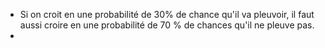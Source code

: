 - Si on croit en une probabilité de 30% de chance qu'il va pleuvoir, il faut aussi croire en une probabilité de 70 % de chances qu'il ne pleuve pas. 
- 
